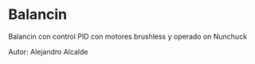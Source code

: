 # Balancin
Balancin con control PID con motores brushless y operado on Nunchuck

Autor: Alejandro Alcalde
